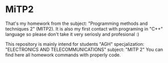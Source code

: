 # MiTP2
That's my homework from the subject: "Programming methods and techniques 2" (MITP2). It is also my first contact with programing in "C++" language so please don't take it very seriosly and profesional :)

This repository is mainly intend for students "AGH" specjalization: "ELECTRONICS AND TELECOMMUNICATIONS" subject: "MITP 2" You can find here all homework commands with properly code.
